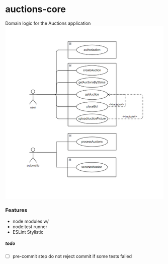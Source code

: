 # auctions-core
Domain logic for the Auctions application
![](./diagram.png)

### Features
* node modules w/
* node:test runner
* ESLint Stylistic

##### todo
- [ ] pre-commit step do not reject commit if some tests failed
